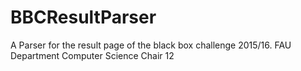 # BBCResultParser
A Parser for the result page of the black box challenge 2015/16. FAU Department Computer Science Chair 12
